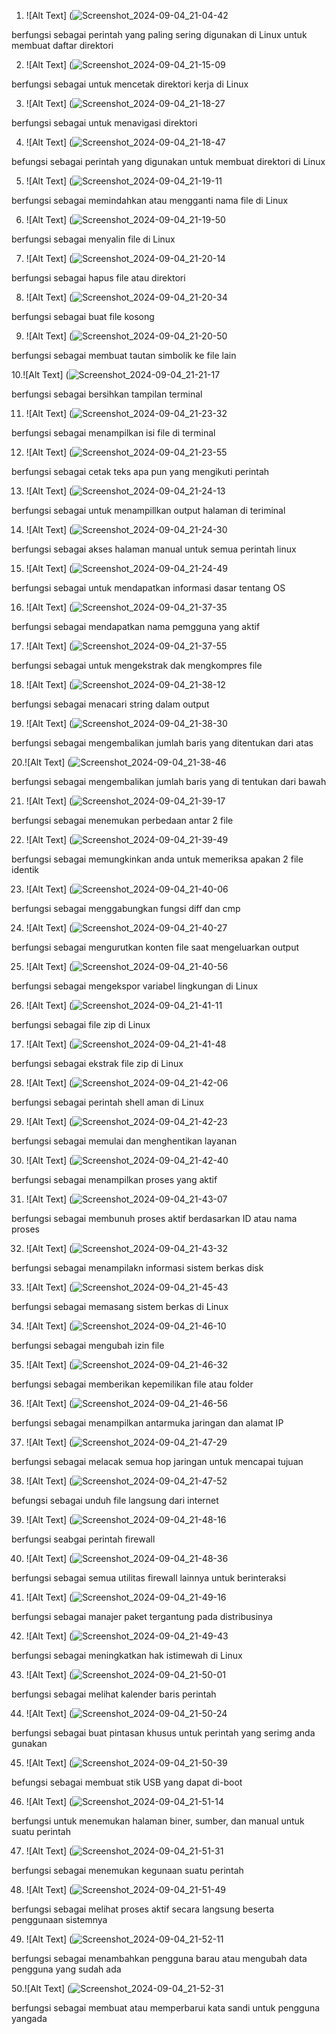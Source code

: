 1. ![Alt Text] (![Screenshot_2024-09-04_21-04-42](https://github.com/user-attachments/assets/2f3d21c7-2ead-4e91-9e1d-b2aec3e4dd90)

berfungsi  sebagai perintah yang paling sering digunakan di Linux untuk membuat daftar direktori

2. ![Alt Text] (![Screenshot_2024-09-04_21-15-09](https://github.com/user-attachments/assets/a9568017-6833-44c3-ae18-11c6e1621a09)

berfungsi sebagai untuk mencetak direktori kerja di Linux 

3. ![Alt Text] (![Screenshot_2024-09-04_21-18-27](https://github.com/user-attachments/assets/acb67522-c6ba-42bf-9255-74c9017d6312)

berfungsi sebagai untuk menavigasi direktori

4. ![Alt Text] (![Screenshot_2024-09-04_21-18-47](https://github.com/user-attachments/assets/e6ccb580-2e5e-4283-9fb3-49469104c7ac)

befungsi sebagai perintah yang digunakan untuk membuat direktori di Linux

5. ![Alt Text] (![Screenshot_2024-09-04_21-19-11](https://github.com/user-attachments/assets/8f964201-9c34-4f55-a964-da228f903f5b)

berfungsi sebagai memindahkan atau mengganti nama file di Linux

6. ![Alt Text] (![Screenshot_2024-09-04_21-19-50](https://github.com/user-attachments/assets/bc095203-61b5-4b3b-9b54-cbc7ba2de961)

berfungsi sebagai menyalin file di Linux

7. ![Alt Text] (![Screenshot_2024-09-04_21-20-14](https://github.com/user-attachments/assets/b868fc49-79da-43c2-8b9b-049b78b4bd7f)

berfungsi sebagai hapus file atau direktori

8. ![Alt Text] (![Screenshot_2024-09-04_21-20-34](https://github.com/user-attachments/assets/7a24772b-e95d-402f-9d40-20c2480e8073)

berfungsi sebagai buat file kosong

9. ![Alt Text] (![Screenshot_2024-09-04_21-20-50](https://github.com/user-attachments/assets/24819935-f025-426d-b6d9-e3a539d45136)

berfungsi sebagai membuat tautan simbolik ke file lain

10.![Alt Text] (![Screenshot_2024-09-04_21-21-17](https://github.com/user-attachments/assets/fbedbec1-629b-49c8-83ba-00959092dd0b)

berfungsi sebagai bersihkan tampilan terminal

11. ![Alt Text] (![Screenshot_2024-09-04_21-23-32](https://github.com/user-attachments/assets/33a6d117-d4c8-439a-9d8a-bc3f27f92560)

berfungsi sebagai menampilkan isi file di terminal

12. ![Alt Text] (![Screenshot_2024-09-04_21-23-55](https://github.com/user-attachments/assets/59f2c1d2-fe82-414d-a4f4-fd659631b1e0)

berfungsi sebagai cetak teks apa pun yang mengikuti perintah

13. ![Alt Text] (![Screenshot_2024-09-04_21-24-13](https://github.com/user-attachments/assets/4d87e0fe-a047-4fa4-94c8-7547884aec44)

berfungsi sebagai untuk menampillkan output halaman di teriminal 

14. ![Alt Text] (![Screenshot_2024-09-04_21-24-30](https://github.com/user-attachments/assets/1b253591-7b34-4150-9fef-73823d77cec7)

berfungsi sebagai akses halaman manual untuk semua perintah linux 

15. ![Alt Text] (![Screenshot_2024-09-04_21-24-49](https://github.com/user-attachments/assets/ce3773e8-b763-4599-b626-97e5fb24480c)

berfungsi sebagai untuk mendapatkan informasi dasar tentang OS

16. ![Alt Text] (![Screenshot_2024-09-04_21-37-35](https://github.com/user-attachments/assets/092376eb-0610-420a-ac34-461cd6b2b65e)

berfungsi sebagai mendapatkan nama pemgguna yang aktif

17. ![Alt Text] (![Screenshot_2024-09-04_21-37-55](https://github.com/user-attachments/assets/b93b51e5-135c-4a40-bdeb-4f091752639a)

berfungsi sebagai untuk mengekstrak dak mengkompres file

18. ![Alt Text] (![Screenshot_2024-09-04_21-38-12](https://github.com/user-attachments/assets/1e36cb73-c08e-4dbe-9e24-67cb7eccc760)

berfungsi sebagai menacari string dalam output

19. ![Alt Text] (![Screenshot_2024-09-04_21-38-30](https://github.com/user-attachments/assets/05a84c2f-5417-407e-a6fc-dde7fb52840e)

berfungsi sebagai mengembalikan jumlah baris yang ditentukan dari atas

20.![Alt Text] (![Screenshot_2024-09-04_21-38-46](https://github.com/user-attachments/assets/48c637d6-4291-4fcd-b280-5fb02bc83a57)

berfungsi sebagai mengembalikan jumlah baris yang di tentukan dari bawah 

21. ![Alt Text] (![Screenshot_2024-09-04_21-39-17](https://github.com/user-attachments/assets/7d2c0a8a-7a5f-4970-ab5e-eabf6240b98a)

berfungsi sebagai menemukan perbedaan antar 2 file 

22. ![Alt Text] (![Screenshot_2024-09-04_21-39-49](https://github.com/user-attachments/assets/aad225c9-1473-46f5-973b-50547ee75d5d)

berfungsi sebagai memungkinkan anda untuk memeriksa apakan 2 file identik

23. ![Alt Text] (![Screenshot_2024-09-04_21-40-06](https://github.com/user-attachments/assets/1ab2b2a2-da51-4f47-9b54-e75ecb4180db)

berfungsi sebagai menggabungkan fungsi diff dan cmp

24. ![Alt Text] (![Screenshot_2024-09-04_21-40-27](https://github.com/user-attachments/assets/88dd53e1-8264-4d2b-9198-918908663891)

berfungsi sebagai mengurutkan konten file saat mengeluarkan output  

25. ![Alt Text] (![Screenshot_2024-09-04_21-40-56](https://github.com/user-attachments/assets/f6f8f2ef-31a1-4885-a12d-6ee47c130c84)

berfungsi sebagai mengekspor variabel lingkungan di Linux 

26. ![Alt Text] (![Screenshot_2024-09-04_21-41-11](https://github.com/user-attachments/assets/df20575e-efe2-49b6-8f8f-dbb8aba77253)

berfungsi sebagai file zip di Linux 

17. ![Alt Text] (![Screenshot_2024-09-04_21-41-48](https://github.com/user-attachments/assets/0ab11a87-ca4f-4237-811e-f2c2224e076f)

berfungsi sebagai ekstrak file zip di Linux

28. ![Alt Text] (![Screenshot_2024-09-04_21-42-06](https://github.com/user-attachments/assets/6a1a39ea-2fa3-4457-8b25-86dfb7d73d62)

berfungsi sebagai perintah shell aman di Linux

29. ![Alt Text] (![Screenshot_2024-09-04_21-42-23](https://github.com/user-attachments/assets/16697bfc-19b9-461e-98d1-2334ce89c8b4)

berfungsi sebagai memulai dan menghentikan layanan 

30. ![Alt Text] (![Screenshot_2024-09-04_21-42-40](https://github.com/user-attachments/assets/c9429b37-c0b6-4428-ba80-ccf3ebe6fc00)

berfungsi sebagai menampilkan proses yang aktif

31. ![Alt Text] (![Screenshot_2024-09-04_21-43-07](https://github.com/user-attachments/assets/7918bfff-17bc-40b8-9859-3d240c996fa4)

berfungsi sebagai membunuh proses aktif berdasarkan ID atau nama proses 

32. ![Alt Text] (![Screenshot_2024-09-04_21-43-32](https://github.com/user-attachments/assets/8aacee45-66a4-4042-9e42-03eeea16102a)

berfungsi sebagai menampilakn informasi sistem berkas disk 

33. ![Alt Text] (![Screenshot_2024-09-04_21-45-43](https://github.com/user-attachments/assets/21653e52-74e6-46aa-94da-fafe1bd7a79b)

berfungsi sebagai memasang sistem berkas di Linux 

34. ![Alt Text] (![Screenshot_2024-09-04_21-46-10](https://github.com/user-attachments/assets/54433a73-e963-4d6d-8a77-498953752c32)

berfungsi sebagai mengubah izin file

35. ![Alt Text] (![Screenshot_2024-09-04_21-46-32](https://github.com/user-attachments/assets/ce6c54c6-fece-4a83-925c-94982a363730)

berfungsi sebagai memberikan kepemilikan file atau folder 

36. ![Alt Text] (![Screenshot_2024-09-04_21-46-56](https://github.com/user-attachments/assets/871d3d27-0b7a-4315-aa43-b61b1966d300)

berfungsi sebagai menampilkan antarmuka jaringan dan alamat IP

37. ![Alt Text] (![Screenshot_2024-09-04_21-47-29](https://github.com/user-attachments/assets/4778a423-bed9-438b-915e-e88d4bcba7d4)

berfungsi sebagai melacak semua hop jaringan untuk mencapai tujuan 

38. ![Alt Text] (![Screenshot_2024-09-04_21-47-52](https://github.com/user-attachments/assets/14555f4b-9406-4b23-8074-9268a91b2880)

befungsi sebagai unduh file langsung dari internet

39. ![Alt Text] (![Screenshot_2024-09-04_21-48-16](https://github.com/user-attachments/assets/8ac71cdf-e983-4004-8f73-c152f8aa0e20)

berfungsi seabgai perintah firewall

40. ![Alt Text] (![Screenshot_2024-09-04_21-48-36](https://github.com/user-attachments/assets/ccf10b5b-047b-4698-b9c5-d182566ee112)

berfungsi sebagai semua utilitas firewall lainnya untuk berinteraksi 

41. ![Alt Text] (![Screenshot_2024-09-04_21-49-16](https://github.com/user-attachments/assets/c800e990-2df6-42c1-ac44-0e7a55e3d16a)

berfungsi sebagai manajer paket tergantung pada distribusinya

42. ![Alt Text] (![Screenshot_2024-09-04_21-49-43](https://github.com/user-attachments/assets/02a30c0e-9ed7-478d-99c2-ad89d0aeb86a)

berfungsi sebagai meningkatkan hak istimewah di Linux 

43. ![Alt Text] (![Screenshot_2024-09-04_21-50-01](https://github.com/user-attachments/assets/2d5d5623-5b4d-484a-97d0-8343f0c8f56f)

berfungsi sebagai melihat kalender baris perintah

44. ![Alt Text] (![Screenshot_2024-09-04_21-50-24](https://github.com/user-attachments/assets/a0f4b3d1-2123-43d5-b452-6f1bd05e1778)

berfungsi sebagai buat pintasan khusus untuk perintah yang serimg anda gunakan

45. ![Alt Text] (![Screenshot_2024-09-04_21-50-39](https://github.com/user-attachments/assets/08508186-8c87-4b04-85b6-cca35d1479d1)

befungsi sebagai membuat stik USB yang dapat di-boot

46. ![Alt Text] (![Screenshot_2024-09-04_21-51-14](https://github.com/user-attachments/assets/d65ba5d4-eb7c-40e2-a550-5f6eab7e2333)

berfungsi untuk menemukan halaman biner, sumber, dan manual untuk suatu perintah 

47. ![Alt Text] (![Screenshot_2024-09-04_21-51-31](https://github.com/user-attachments/assets/3648a68b-9c46-47b8-80dc-351d184e2102)

berfungsi sebagai menemukan kegunaan suatu perintah 

48. ![Alt Text] (![Screenshot_2024-09-04_21-51-49](https://github.com/user-attachments/assets/930b932f-5fcb-45bc-9a8d-b77db2db1ad3)

berfungsi sebagai melihat proses aktif secara langsung beserta penggunaan sistemnya

49. ![Alt Text] (![Screenshot_2024-09-04_21-52-11](https://github.com/user-attachments/assets/36f41f01-5736-4379-9408-2f9b3d74bd39)

berfungsi sebagai menambahkan pengguna barau atau mengubah data pengguna yang sudah ada

50.![Alt Text] (![Screenshot_2024-09-04_21-52-31](https://github.com/user-attachments/assets/d97ef941-173a-469c-bafb-6197be33d3c0)

berfungsi sebagai membuat atau memperbarui kata sandi untuk pengguna yangada


